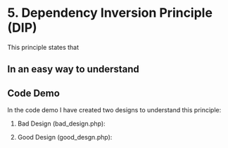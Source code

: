 # 5. Dependency Inversion Principle (DIP)
This principle states that


## In an easy way to understand



## Code Demo
In the code demo I have created two designs to understand this principle:

1. Bad Design (bad_design.php): 

2. Good Design (good_desgn.php): 